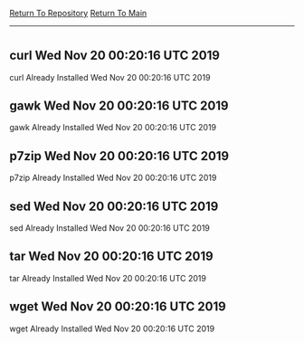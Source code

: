 [Return To Repository](https://github.com/deathbybandaid/piholeparser/)
[Return To Main](https://github.com/deathbybandaid/piholeparser/blob/master/RecentRunLogs/Mainlog.md)
____________________________________
# 
## curl Wed Nov 20 00:20:16 UTC 2019
curl Already Installed Wed Nov 20 00:20:16 UTC 2019
## gawk Wed Nov 20 00:20:16 UTC 2019
gawk Already Installed Wed Nov 20 00:20:16 UTC 2019
## p7zip Wed Nov 20 00:20:16 UTC 2019
p7zip Already Installed Wed Nov 20 00:20:16 UTC 2019
## sed Wed Nov 20 00:20:16 UTC 2019
sed Already Installed Wed Nov 20 00:20:16 UTC 2019
## tar Wed Nov 20 00:20:16 UTC 2019
tar Already Installed Wed Nov 20 00:20:16 UTC 2019
## wget Wed Nov 20 00:20:16 UTC 2019
wget Already Installed Wed Nov 20 00:20:16 UTC 2019
